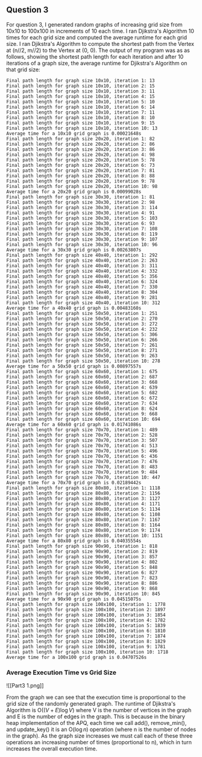 ## Question 3

For question 3, I generated random graphs of increasing grid size from 10x10 to 100x100 in increments of 10 each time. I ran Djikstra's Algorithm 10 times for each grid size and computed the average runtime for each grid size. I ran Djikstra's Algorithm to compute the shortest path from the Vertex at (n//2, m//2) to the Vertex at (0, 0). The output of my program was as as follows, showing the shortest path length for each iteration and after 10 iterations of a graph size, the average runtime for Djikstra's Algorithm on that grid size:
```
Final path length for graph size 10x10, iteration 1: 13
Final path length for graph size 10x10, iteration 2: 15
Final path length for graph size 10x10, iteration 3: 11
Final path length for graph size 10x10, iteration 4: 15
Final path length for graph size 10x10, iteration 5: 10
Final path length for graph size 10x10, iteration 6: 14
Final path length for graph size 10x10, iteration 7: 11
Final path length for graph size 10x10, iteration 8: 10
Final path length for graph size 10x10, iteration 9: 15
Final path length for graph size 10x10, iteration 10: 13
Average time for a 10x10 grid graph is 0.00021648s
Final path length for graph size 20x20, iteration 1: 82
Final path length for graph size 20x20, iteration 2: 86
Final path length for graph size 20x20, iteration 3: 86
Final path length for graph size 20x20, iteration 4: 98
Final path length for graph size 20x20, iteration 5: 78
Final path length for graph size 20x20, iteration 6: 73
Final path length for graph size 20x20, iteration 7: 81
Final path length for graph size 20x20, iteration 8: 88
Final path length for graph size 20x20, iteration 9: 78
Final path length for graph size 20x20, iteration 10: 98
Average time for a 20x20 grid graph is 0.00099028s
Final path length for graph size 30x30, iteration 1: 81
Final path length for graph size 30x30, iteration 2: 98
Final path length for graph size 30x30, iteration 3: 114
Final path length for graph size 30x30, iteration 4: 91
Final path length for graph size 30x30, iteration 5: 103
Final path length for graph size 30x30, iteration 6: 93
Final path length for graph size 30x30, iteration 7: 108
Final path length for graph size 30x30, iteration 8: 119
Final path length for graph size 30x30, iteration 9: 107
Final path length for graph size 30x30, iteration 10: 96
Average time for a 30x30 grid graph is 0.00263807s
Final path length for graph size 40x40, iteration 1: 292
Final path length for graph size 40x40, iteration 2: 263
Final path length for graph size 40x40, iteration 3: 311
Final path length for graph size 40x40, iteration 4: 332
Final path length for graph size 40x40, iteration 5: 356
Final path length for graph size 40x40, iteration 6: 324
Final path length for graph size 40x40, iteration 7: 330
Final path length for graph size 40x40, iteration 8: 304
Final path length for graph size 40x40, iteration 9: 281
Final path length for graph size 40x40, iteration 10: 312
Average time for a 40x40 grid graph is 0.00483160s
Final path length for graph size 50x50, iteration 1: 251
Final path length for graph size 50x50, iteration 2: 270
Final path length for graph size 50x50, iteration 3: 272
Final path length for graph size 50x50, iteration 4: 232
Final path length for graph size 50x50, iteration 5: 306
Final path length for graph size 50x50, iteration 6: 266
Final path length for graph size 50x50, iteration 7: 261
Final path length for graph size 50x50, iteration 8: 271
Final path length for graph size 50x50, iteration 9: 263
Final path length for graph size 50x50, iteration 10: 278
Average time for a 50x50 grid graph is 0.00897557s
Final path length for graph size 60x60, iteration 1: 675
Final path length for graph size 60x60, iteration 2: 687
Final path length for graph size 60x60, iteration 3: 668
Final path length for graph size 60x60, iteration 4: 639
Final path length for graph size 60x60, iteration 5: 682
Final path length for graph size 60x60, iteration 6: 672
Final path length for graph size 60x60, iteration 7: 634
Final path length for graph size 60x60, iteration 8: 624
Final path length for graph size 60x60, iteration 9: 668
Final path length for graph size 60x60, iteration 10: 694
Average time for a 60x60 grid graph is 0.01741086s
Final path length for graph size 70x70, iteration 1: 489
Final path length for graph size 70x70, iteration 2: 528
Final path length for graph size 70x70, iteration 3: 507
Final path length for graph size 70x70, iteration 4: 513
Final path length for graph size 70x70, iteration 5: 496
Final path length for graph size 70x70, iteration 6: 436
Final path length for graph size 70x70, iteration 7: 476
Final path length for graph size 70x70, iteration 8: 483
Final path length for graph size 70x70, iteration 9: 484
Final path length for graph size 70x70, iteration 10: 447
Average time for a 70x70 grid graph is 0.02189442s
Final path length for graph size 80x80, iteration 1: 1118
Final path length for graph size 80x80, iteration 2: 1156
Final path length for graph size 80x80, iteration 3: 1127
Final path length for graph size 80x80, iteration 4: 1171
Final path length for graph size 80x80, iteration 5: 1134
Final path length for graph size 80x80, iteration 6: 1108
Final path length for graph size 80x80, iteration 7: 1167
Final path length for graph size 80x80, iteration 8: 1164
Final path length for graph size 80x80, iteration 9: 1174
Final path length for graph size 80x80, iteration 10: 1151
Average time for a 80x80 grid graph is 0.04035554s
Final path length for graph size 90x90, iteration 1: 818
Final path length for graph size 90x90, iteration 2: 819
Final path length for graph size 90x90, iteration 3: 857
Final path length for graph size 90x90, iteration 4: 802
Final path length for graph size 90x90, iteration 5: 848
Final path length for graph size 90x90, iteration 6: 827
Final path length for graph size 90x90, iteration 7: 823
Final path length for graph size 90x90, iteration 8: 886
Final path length for graph size 90x90, iteration 9: 868
Final path length for graph size 90x90, iteration 10: 845
Average time for a 90x90 grid graph is 0.04515075s
Final path length for graph size 100x100, iteration 1: 1778
Final path length for graph size 100x100, iteration 2: 1897
Final path length for graph size 100x100, iteration 3: 1854
Final path length for graph size 100x100, iteration 4: 1782
Final path length for graph size 100x100, iteration 5: 1839
Final path length for graph size 100x100, iteration 6: 1810
Final path length for graph size 100x100, iteration 7: 1874
Final path length for graph size 100x100, iteration 8: 1829
Final path length for graph size 100x100, iteration 9: 1781
Final path length for graph size 100x100, iteration 10: 1718
Average time for a 100x100 grid graph is 0.04707526s
```
### Average Execution Time vs Grid Size

![[Part3 1.png]]

From the graph we can see that the execution time is proportional to the grid size of the randomly generated graph. The runtime of Djikstra's Algorithm is O($(V + E)\log{V}$) where V is the number of vertices in the graph and E is the number of edges in the graph. This is because in the binary heap implementation of the APQ, each time we call add(), remove_min(), and update_key() it is an O($\log{n}$) operation (where n is the number of nodes in the graph). As the graph size increases we must call each of these three operations an increasing number of times (proportional to n), which in turn increases the overall execution time.